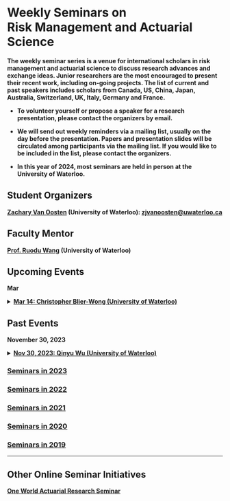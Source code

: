 # Weekly Seminars on <br/> Risk Management and Actuarial Science

<b>The weekly seminar series is a venue for international scholars in risk management and actuarial science to discuss research advances and exchange ideas. Junior researchers are the most encouraged to present their recent work, including on-going projects. The list of current and past speakers includes scholars from Canada, US, China, Japan, Australia, Switzerland, UK, Italy, Germany and France. </b>

* <b>To volunteer yourself or propose a speaker for a research presentation, please contact the organizers by email. </b>

* <b>We will send out weekly reminders via a mailing list, usually on the day before the presentation. Papers and presentation slides will be circulated among participants via the mailing list. If you would like to be included in the list, please contact the organizers.</b>

* <b>In this year of 2024, most seminars are held in person at the University of Waterloo.

## Student Organizers

<b>[Zachary Van Oosten](https://sas.uwaterloo.ca/~wang/pages/team.html) (University of Waterloo):
<a href="mailto:zjvanoosten@uwaterloo.ca">zjvanoosten@uwaterloo.ca</a></b>
 


## Faculty Mentor
<b>[Prof. Ruodu Wang](http://sas.uwaterloo.ca/~wang/) (University of Waterloo) </b>


## Upcoming Events
<body>

<b>Mar</b>

<details>
      <summary><u><b>Mar 14: Christopher Blier-Wong (University of Waterloo)  </b></u></summary>
        <ol>
          <blockquote>
            <p><b> Title: A representation-learning approach for insurance pricing with images </b></p>
            <p><b> Speaker: Christopher Blier-Wong (Postdoc Fellow, University of Waterloo) </b></p>
            <p><b> Time:  15:00 - 16:00, Mar 14, 2023 (Thu) </b></p>
            <p><b> Location: M3 3127 </b></p>
            <p><b> Abstract: Unstructured data are a promising new source of information that insurance companies may use to understand their risk portfolio better and improve the customer experience. However, these novel data sources are difficult to incorporate into existing ratemaking frameworks due to the size and format of the unstructured data. This paper proposes a framework to use street view imagery within a generalized linear model. To do so, we use representation learning to extract an embedding vector containing useful information from the image. This embedding is dense and low-dimensional, making it appropriate to use within existing ratemaking models. We find that there is useful information included in street view imagery to predict the frequency of claims for certain types of perils. This model can be used as-is in a ratemaking framework but also opens the door to future empirical research on attempting to extract which characteristics within the image leads to increased or decreased predicted claim frequencies. Throughout, we discuss the practical difficulties (technical and social) of using this type of data for insurance pricing.
   </b></p>
          </blockquote>
        </ol>
</details>  

</body>


## Past Events

<body>

<b>November 30, 2023</b>

<details>
      <summary><u><b>Nov 30, 2023: Qinyu Wu (University of Waterloo)  </b></u></summary>
        <ol>
          <blockquote>
            <p><b> Title: Model Aggregation for Risk Evaluation and Robust Optimization </b></p>
            <p><b> Speaker: Qinyu Wu (Postdoc Fellow, University of Waterloo) </b></p>
            <p><b> Time:  14:00 - 15:30 pm, Nov 30, 2023 (Thu) </b></p>
            <p><b> Location: M3 3127 </b></p>
            <p><b> Abstract: We introduce a new approach for prudent risk evaluation based on stochastic dominance, which will be called the model aggregation (MA) approach. In contrast to the classic worst-case risk (WR) approach, the MA approach produces not only a robust value of risk evaluation but also a robust distributional model, independent of any specific risk measure. The MA risk evaluation can be computed through explicit formulas in the lattice theory of stochastic dominance, and under some standard assumptions, the MA robust optimization admits a convex-program reformulation. The MA approach for Wasserstein and mean-variance uncertainty sets admits explicit formulas for the obtained robust models. Via an equivalence property between the MA and the WR approaches, new axiomatic characterizations are obtained for the Value-at-Risk (VaR) and the Expected Shortfall (ES, also known as CVaR).  The new approach is illustrated with various risk measures and examples from portfolio optimization.
   </b></p>
          </blockquote>
        </ol>
</details>  

</body>

 
### [<u>Seminars in 2023</u>](./2023.html)

### [<u>Seminars in 2022</u>](./2022.html)

### [<u>Seminars in 2021</u>](./2021.html)

### [<u>Seminars in 2020</u>](./2020.html)

### [<u>Seminars in 2019</u>](./2019.html)



* * *
## Other Online Seminar Initiatives
[One World Actuarial Research Seminar](http://www.maths.usyd.edu.au/u/munir/owars/)

